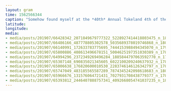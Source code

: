 ```yaml
---
layout: gram
time: 1562566344
caption: "Somehow found myself at the *40th* Annual Tokeland 4th of the July Parade on Saturday. What a world!"
latitude: 
longitude: 
media:
- media/posts/201907/66428342_2071849679777322_5228927414418803475_n_18048003730151839.jpg
- media/posts/201907/66486166_487778805302578_5035689378019746868_n_18045316825164183.jpg
- media/posts/201907/66140991_172633783775695_7444153988494345070_n_17986975120249243.jpg
- media/posts/201907/65800886_408613496678151_5004625197351030389_n_17869949731412235.jpg
- media/posts/201907/64994296_2372349269496284_1885844797063592770_n_17845228312520279.jpg
- media/posts/201907/65307148_690835021345605_6022100209240637932_n_17864781850433938.jpg
- media/posts/201907/65006638_176820600010530_2283746146126342797_n_17872161838407597.jpg
- media/posts/201907/65747049_483185565587289_7874345242098618683_n_18078936784071274.jpg
- media/posts/201907/65966676_131576064721431_7027931708438779377_n_17877751264390359.jpg
- media/posts/201907/65393812_2446407888757341_4092668054741037235_n_18063983452104756.jpg
---
```

